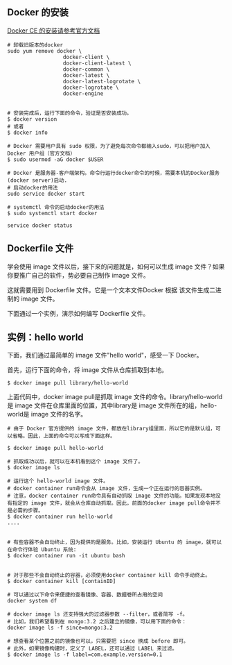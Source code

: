 ## Docker 的安装

[Docker CE 的安装请参考官方文档](https://docs.docker.com/install/linux/docker-ce/centos/)

```shell
# 卸载旧版本的docker
sudo yum remove docker \
                  docker-client \
                  docker-client-latest \
                  docker-common \
                  docker-latest \
                  docker-latest-logrotate \
                  docker-logrotate \
                  docker-engine


# 安装完成后，运行下面的命令，验证是否安装成功。
$ docker version
# 或者
$ docker info

# Docker 需要用户具有 sudo 权限，为了避免每次命令都输入sudo，可以把用户加入 Docker 用户组（官方文档）
$ sudo usermod -aG docker $USER

# Docker 是服务器-客户端架构。命令行运行docker命令的时候，需要本机的Docker服务(docker server)启动.
# 启动docker的用法
sudo service docker start

# systemctl 命令的启动docker的用法
$ sudo systemctl start docker

service docker status
```

## Dockerfile 文件

学会使用 image 文件以后，接下来的问题就是，如何可以生成 image 文件？如果你要推广自己的软件，势必要自己制作 image 文件。

这就需要用到 Dockerfile 文件。它是一个文本文件Docker 根据 该文件生成二进制的 image 文件。

下面通过一个实例，演示如何编写 Dockerfile 文件。

## 实例：hello world

下面，我们通过最简单的 image 文件"hello world"，感受一下 Docker。

首先，运行下面的命令，将 image 文件从仓库抓取到本地。

```shell
$ docker image pull library/hello-world
```

上面代码中，docker image pull是抓取 image 文件的命令。library/hello-world是 image 文件在仓库里面的位置，其中library是 image 文件所在的组，hello-world是 image 文件的名字。

```shell
# 由于 Docker 官方提供的 image 文件，都放在library组里面，所以它的是默认组，可以省略。因此，上面的命令可以写成下面这样。

$ docker image pull hello-world

# 抓取成功以后，就可以在本机看到这个 image 文件了。
$ docker image ls

# 运行这个 hello-world image 文件。
# docker container run命令会从 image 文件，生成一个正在运行的容器实例。
# 注意，docker container run命令具有自动抓取 image 文件的功能。如果发现本地没有指定的 image 文件，就会从仓库自动抓取。因此，前面的docker image pull命令并不是必需的步骤。
$ docker container run hello-world
....


# 有些容器不会自动终止，因为提供的是服务。比如，安装运行 Ubuntu 的 image，就可以在命令行体验 Ubuntu 系统:
$ docker container run -it ubuntu bash


# 对于那些不会自动终止的容器，必须使用docker container kill 命令手动终止。
$ docker container kill [containID]

# 可以通过以下命令来便捷的查看镜像、容器、数据卷所占用的空间
docker system df

# docker image ls 还支持强大的过滤器参数 --filter，或者简写 -f。
# 比如，我们希望看到在 mongo:3.2 之后建立的镜像，可以用下面的命令：
docker image ls -f since=mongo:3.2

# 想查看某个位置之前的镜像也可以，只需要把 since 换成 before 即可。
# 此外，如果镜像构建时，定义了 LABEL，还可以通过 LABEL 来过滤。
$ docker image ls -f label=com.example.version=0.1
```